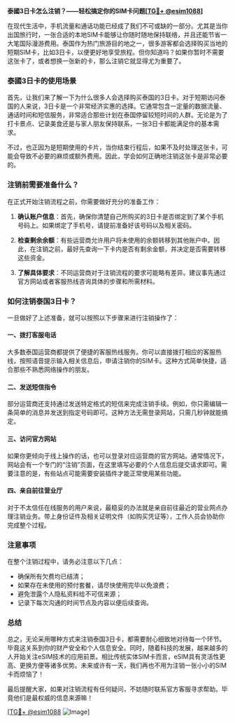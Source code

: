 **泰國3日卡怎么注销？——轻松搞定你的SIM卡问题[[TG💪+ @esim1088](https://t.me/s/esim1088)]**

在现代生活中，手机流量和通话功能已经成了我们不可或缺的一部分。尤其是当你出国旅行时，一张合适的本地SIM卡能够让你随时随地保持联络，并且还能节省一大笔国际漫游费用。泰国作为热门旅游目的地之一，很多游客都会选择购买当地的短期SIM卡，比如3日卡，以便更好地享受旅程。但你知道吗？如果你暂时不需要这张卡了，或者想换一张新的卡，那么注销它就显得尤为重要了。

### 泰國3日卡的使用场景

首先，让我们来了解一下为什么很多人会选择购买泰国的3日卡。对于短期访问泰国的人来说，3日卡是一个非常经济实惠的选择。它通常包含一定量的数据流量、通话时间和短信服务，非常适合那些计划在泰国停留较短时间的人群。无论是为了打卡景点、记录美食还是与家人朋友保持联系，一张3日卡都能满足你的基本需求。

不过，也正因为是短期使用的卡片，当你结束行程后，如果不及时处理这张卡，可能会导致不必要的麻烦或额外费用。因此，学会如何正确地注销这张卡是非常必要的。

### 注销前需要准备什么？

在正式开始注销流程之前，你需要做好充分的准备工作：

1. **确认账户信息**：首先，确保你清楚自己所购买的3日卡是否绑定到了某个手机号码上。如果绑定了手机号，请提前准备好该号码以及相关密码。
   
2. **检查剩余余额**：有些运营商允许用户将未使用的余额转移到其他账户中。因此，在注销之前，最好先查询一下卡内是否有剩余金额，并决定是否需要转移这些资金。

3. **了解具体要求**：不同运营商对于注销流程的要求可能略有差异。建议事先通过官方网站或者客服热线咨询具体的步骤和所需材料。

### 如何注销泰国3日卡？

一旦做好了上述准备，就可以按照以下步骤来进行注销操作了：

#### 一、拨打客服电话
大多数泰国运营商都提供了便捷的客服热线服务。你可以直接拨打相应的客服热线，按照语音提示输入相关信息后，申请注销你的SIM卡。这种方式简单快捷，适合那些不熟悉网络操作的朋友。

#### 二、发送短信指令
部分运营商还支持通过发送特定格式的短信来完成注销手续。例如，你只需编辑一条简单的消息并发送到指定号码即可。这种方法无需登录网站，只需几秒钟就能搞定。

#### 三、访问官方网站
如果你更倾向于线上操作的话，也可以登录对应运营商的官方网站。通常情况下，网站会有一个专门的“注销”页面，在这里填写必要的个人信息后提交请求即可。需要注意的是，有些站点可能需要安装插件才能正常使用某些功能。

#### 四、亲自前往营业厅
对于不太信任在线服务的用户来说，最稳妥的办法就是亲自前往最近的营业网点办理注销业务。带上身份证件及相关证明文件（如购买凭证等），工作人员会协助你完成整个过程。

### 注意事项

在整个注销过程中，请务必注意以下几点：

- 确保所有欠费均已结清；
- 如果存在未使用的预付套餐，请尽快使用完毕以免浪费；
- 避免泄露个人隐私资料给不可信来源；
- 记录下每次沟通的时间节点及内容以便后续查询。

### 总结

总之，无论采用哪种方式来注销泰国3日卡，都需要耐心细致地对待每一个环节。毕竟这关系到你的财产安全和个人信息安全。同时，随着科技的发展，越来越多的人开始关注eSIM技术的应用前景。相比传统实体SIM卡而言，eSIM具有灵活性更高、更换方便等诸多优势。未来或许有一天，我们再也不用为注销一张小小的SIM卡而烦恼了！

最后提醒大家，如果对注销流程有任何疑问，不妨随时联系官方客服寻求帮助。毕竟他们是最权威的信息来源嘛！

[[TG💪+ @esim1088](https://t.me/s/esim1088) ![Image](https://i.postimg.cc/4NQfJmqS/Snipaste-2025-05-13-00-14-12.png)]